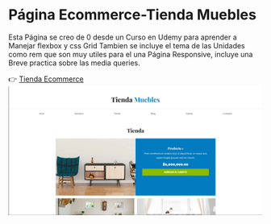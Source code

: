 # Página Ecommerce-Tienda Muebles
Esta Página se creo de 0 desde un Curso en Udemy para aprender a Manejar flexbox y css Grid Tambien se incluye el tema
de las Unidades como rem que son muy utiles para el una Página Responsive, incluye una Breve practica sobre las media queries.

:point_right: [Tienda Ecommerce](https://app.netlify.com/sites/tienda-del-mueble/overview)
![Ecommerce](/img/Ecommerce.jpg)
